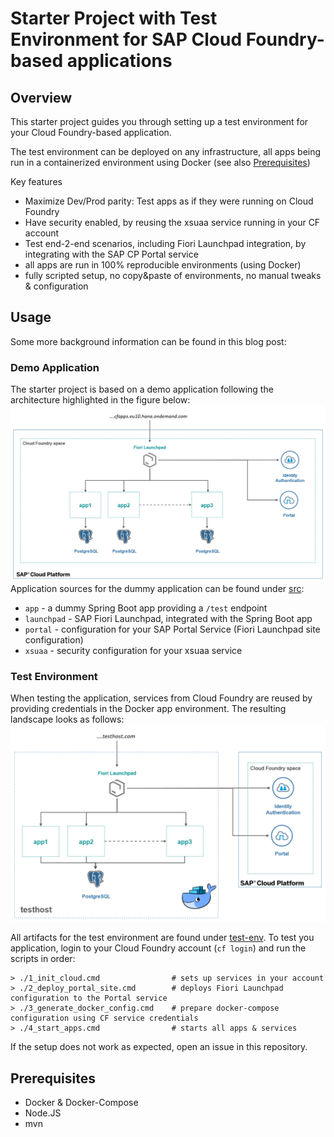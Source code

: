 # Starter Project with Test Environment for SAP Cloud Foundry-based applications

 
## Overview

This starter project guides you through setting up a test environment for your Cloud Foundry-based application.

The test environment can be deployed on any infrastructure, all apps being run in a containerized environment using Docker (see also [Prerequisites](#Prerequisites)) 

Key features
* Maximize Dev/Prod parity: Test apps as if they were running on Cloud Foundry
* Have security enabled, by reusing the xsuaa service running in your CF account
* Test end-2-end scenarios, including Fiori Launchpad integration, by integrating with the SAP CP Portal service 
* all apps are run in 100% reproducible environments (using Docker)
* fully scripted setup, no copy&paste of environments, no manual tweaks & configuration

## Usage
Some more background information can be found in this blog post: []()
### Demo Application
The starter project is based on a demo application following the architecture highlighted in the figure below:
 ![](./docs/before.png)
Application sources for the dummy application can be found under [src](./src):
* `app` - a dummy Spring Boot app providing a `/test` endpoint
* `launchpad` - SAP Fiori Launchpad, integrated with the Spring Boot app
* `portal` - configuration for your SAP Portal Service (Fiori Launchpad site configuration)
* `xsuaa` - security configuration for your xsuaa service

### Test Environment
When testing the application, services from Cloud Foundry are reused by providing credentials in the Docker app environment. The resulting landscape looks as follows:
 ![](./docs/after.png)

All artifacts for the test environment are found under [test-env](./test-env).
To test you application, login to your Cloud Foundry account (`cf login`) and run the scripts in order:
```
> ./1_init_cloud.cmd                # sets up services in your account
> ./2_deploy_portal_site.cmd        # deploys Fiori Launchpad configuration to the Portal service
> ./3_generate_docker_config.cmd    # prepare docker-compose configuration using CF service credentials
> ./4_start_apps.cmd                # starts all apps & services
```

If the setup does not work as expected, open an issue in this repository.

## Prerequisites

* Docker & Docker-Compose
* Node.JS
* mvn